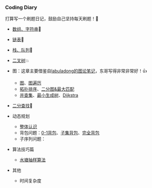 ### Coding Diary

打算写一个刷题日记，鼓励自己坚持每天刷题！🥳

- [数组、字符串](1数组和字符串.md)🚀
- [链表](2链表.md)🎉
- [栈、队列](3栈和队列.md)🎈
- [二叉树](4二叉树.md)💥
- 图：这章主要借鉴自[labuladong的图论笔记](https://labuladong.github.io/algo/2/20/)，东哥写得非常非常好！👍
  - [图](6图（介绍）.md)、[图遍历](6图（图遍历）.md)
  - [拓扑排序](6图（拓扑排序）.md)、[二分图&最大匹配](6图（二分图）.md)
  - [并查集](6图（并查集）.md)、[最小生成树](6图（最小生成树）.md)、[Dijkstra](6图（Dijkstra）.md)
- [二分查找](5二分搜索.md)🍡
- 动态规划
    - [整体认识](动态规划/基本技巧.md)
    - 背包问题：[0-1背包](动态规划/01背包.md)、[子集背包](动态规划/子集背包.md)、[完全背包](动态规划/完全背包.md)
    - 子序列问题：

- 算法技巧篇
    - [水塘抽样算法](算法技巧篇/随机概率算法/水塘抽样.md)

- 其他
    - 时间复杂度

